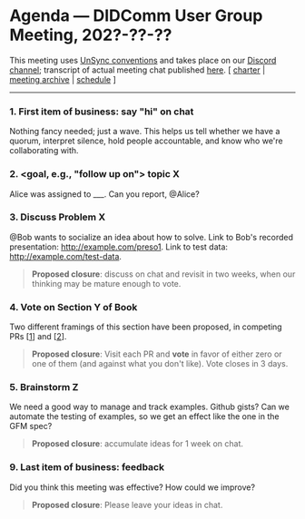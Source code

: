 # Agenda &mdash; DIDComm User Group Meeting, 202?-??-??

This meeting uses [UnSync conventions](https://hackmd.io/@dhh1128/Sk5_Gb2J9) and takes place on our [Discord channel](https://discord.gg/eNN4Wns6Jb); transcript of actual meeting chat published [here](202?-??-??-transcript.md).
[ [charter](https://github.com/decentralized-identity/didcomm-usergroup/tree/main/charter.md) | [meeting archive](https://github.com/decentralized-identity/didcomm-usergroup/tree/main/meetings/) |  [schedule](https://github.com/decentralized-identity/didcomm-usergroup/tree/main/schedule.md) ]

<hr>

### 1. First item of business: say "hi" on chat
Nothing fancy needed; just a wave. This helps us tell whether we have a quorum, interpret silence,  hold people accountable, and know who we're collaborating with.

### 2. &lt;goal, e.g., "follow up on"&gt; topic X
Alice was assigned to ___. Can you report, @Alice?

### 3. Discuss Problem X

@Bob wants to socialize an idea about how to solve. Link to Bob's recorded presentation: http://example.com/preso1. Link to test data: http://example.com/test-data.

>**Proposed closure**: discuss on chat and revisit in two weeks, when our thinking may be mature enough to vote.

### 4. Vote on Section Y of Book

Two different framings of this section have been proposed, in competing PRs [[1](http://example.com/PR1)] and [[2](http://example.com/PR2)].

>**Proposed closure**: Visit each PR and **vote** in favor of either zero or one of them (and against what you don't like). Vote closes in 3 days.

### 5. Brainstorm Z

We need a good way to manage and track examples. Github gists? Can we automate the testing of examples, so we get an effect like the one in the GFM spec?

>**Proposed closure**: accumulate ideas for 1 week on chat.

### 9. Last item of business: feedback

Did you think this meeting was effective? How could we improve?

>**Proposed closure**: Please leave your ideas in chat.
